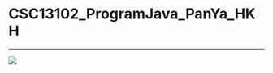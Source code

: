 # CSC13102_ProgramJava_PanYa_HKH
----
![](https://deliciousvietnam.net/wp-content/uploads/BanhMi_NgonVietnam01.jpg)